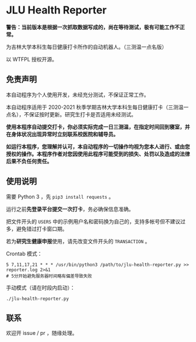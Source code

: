 # JLU Health Reporter

__**警告：当前版本是根据一次抓取数据写成的，尚在等待测试，极有可能工作不正常。**__

为吉林大学本科生每日健康打卡所作的自动机器人。（三测温一点名版）

以 WTFPL 授权开源。

## 免责声明

本自动程序为个人使用开发，未经充分测试，不保证正常工作。

本自动程序适用于 2020-2021 秋季学期吉林大学本科生每日健康打卡（三测温一点名），不保证按时更新。研究生打卡是否适用未经测试。

**使用本程序自动提交打卡，你必须实际完成一日三测温，在指定时间回到寝室，并在身体状况出现异常时立刻联系校医院和辅导员。**

__**如运行本程序，您理解并认可，本自动程序的一切操作均视为您本人进行、或由您授权的操作。本程序作者对您因使用此程序可能受到的损失、处罚以及造成的法律后果不负任何责任。**__

## 使用说明

需要 Python 3 ，先 `pip3 install requests` 。

运行之前**先登录平台提交一次打卡**，务必确保信息准确。

把文件开头的 `USERS` 中的示例用户名和密码换为自己的，支持多帐号但不建议过多，避免错过打卡窗口期。

若为**研究生健康申报**使用，请先改变文件开头的 `TRANSACTION` 。

Crontab 模式：

```
5 7,11,17,21 * * * /usr/bin/python3 /path/to/jlu-health-reporter.py >> reporter.log 2>&1
# 5分开始避免服务器时间略有偏差导致失败
```

手动模式（请在时段内启动）：

```
./jlu-health-reporter.py
```

## 联系

欢迎开 issue / pr ，随缘处理。

